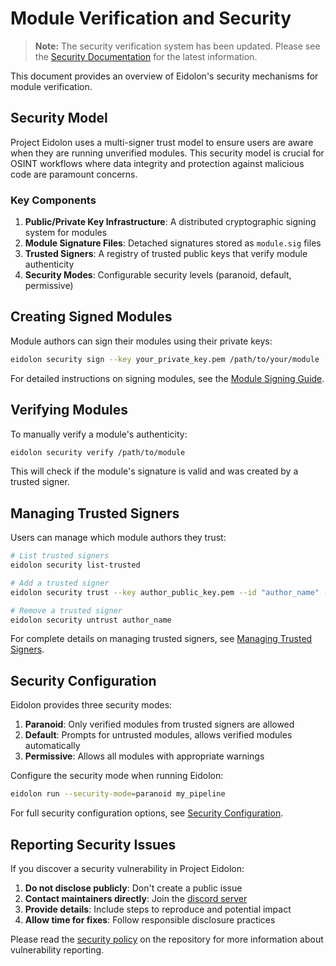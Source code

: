# Module Verification and Security

> **Note:** The security verification system has been updated. Please see the [Security Documentation](/docs/security/index.md) for the latest information.

This document provides an overview of Eidolon's security mechanisms for module verification.

## Security Model

Project Eidolon uses a multi-signer trust model to ensure users are aware when they are running unverified modules. This security model is crucial for OSINT workflows where data integrity and protection against malicious code are paramount concerns.

### Key Components

1. **Public/Private Key Infrastructure**: A distributed cryptographic signing system for modules
2. **Module Signature Files**: Detached signatures stored as `module.sig` files
3. **Trusted Signers**: A registry of trusted public keys that verify module authenticity
4. **Security Modes**: Configurable security levels (paranoid, default, permissive)

## Creating Signed Modules

Module authors can sign their modules using their private keys:

```bash
eidolon security sign --key your_private_key.pem /path/to/your/module
```

For detailed instructions on signing modules, see the [Module Signing Guide](/docs/security/signing-modules.md).

## Verifying Modules

To manually verify a module's authenticity:

```bash
eidolon security verify /path/to/module
```

This will check if the module's signature is valid and was created by a trusted signer.

## Managing Trusted Signers

Users can manage which module authors they trust:

```bash
# List trusted signers
eidolon security list-trusted

# Add a trusted signer
eidolon security trust --key author_public_key.pem --id "author_name" --comment "Description"

# Remove a trusted signer
eidolon security untrust author_name
```

For complete details on managing trusted signers, see [Managing Trusted Signers](/docs/security/trusted-signers.md).

## Security Configuration

Eidolon provides three security modes:

1. **Paranoid**: Only verified modules from trusted signers are allowed
2. **Default**: Prompts for untrusted modules, allows verified modules automatically
3. **Permissive**: Allows all modules with appropriate warnings

Configure the security mode when running Eidolon:

```bash
eidolon run --security-mode=paranoid my_pipeline
```

For full security configuration options, see [Security Configuration](/docs/security/configuration.md).

## Reporting Security Issues

If you discover a security vulnerability in Project Eidolon:

1. **Do not disclose publicly**: Don't create a public issue
2. **Contact maintainers directly**: Join the [discord server](https://discord.gg/wDcxk4pCs5)
3. **Provide details**: Include steps to reproduce and potential impact
4. **Allow time for fixes**: Follow responsible disclosure practices

Please read the [security policy](https://github.com/lachlanharrisdev/PROJECT-EIDOLON/security/policy) on the repository for more information about vulnerability reporting.
